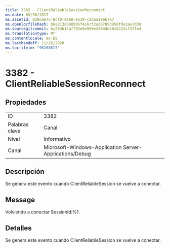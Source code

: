 ```yaml
---
title: 3382 - ClientReliableSessionReconnect
ms.date: 03/30/2017
ms.assetid: 029c0e75-8cf0-4860-8539-c2baa18eb7a7
ms.openlocfilehash: b6a213a588995f41bcf2a387893958fde1ae7d38
ms.sourcegitcommit: bc293b14af795e0e999e3304dd40c0222cf2ffe4
ms.translationtype: MT
ms.contentlocale: es-ES
ms.lasthandoff: 11/26/2020
ms.locfileid: "96260817"
---
```

# <a name="3382---clientreliablesessionreconnect"></a>3382 - ClientReliableSessionReconnect

## <a name="properties"></a>Propiedades  
  
|||  
|-|-|  
|ID|3382|  
|Palabras clave|Canal|  
|Nivel|Informativo|  
|Canal|Microsoft-Windows-Application Server-Applications/Debug|  
  
## <a name="description"></a>Descripción  

 Se genera este evento cuando ClientReliableSession se vuelve a conectar.  
  
## <a name="message"></a>Message  

 Volviendo a conectar SessionId:%1.  
  
## <a name="details"></a>Detalles  

 Se genera este evento cuando ClientReliableSession se vuelve a conectar.
